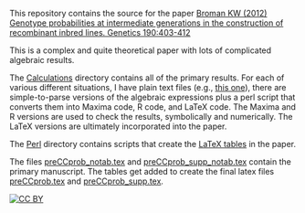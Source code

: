 This repository contains the source for the paper
[Broman KW (2012) Genotype probabilities at intermediate generations in the construction of recombinant inbred lines. Genetics 190:403-412](https://doi.org/10.1534/genetics.111.132647)

This is a complex and quite theoretical paper with lots of complicated
algebraic results.

The
[Calculations](https://github.com/kbroman/preCCProbPaper/tree/master/Calculations)
directory contains all of the primary results.  For each of various
different situations, I have plain text files (e.g.,
[this one](https://github.com/kbroman/preCCProbPaper/blob/master/Calculations/Selfing/Inputs/pi_k.txt)),
there are simple-to-parse versions of the algebraic expressions plus a
perl script that converts them into Maxima code, R code, and LaTeX
code.  The Maxima and R versions are used to check the results,
symbolically and numerically.  The LaTeX versions are ultimately
incorporated into the paper.

The [Perl](https://github.com/kbroman/preCCProbPaper/tree/master/Perl)
directory contains scripts that create the
[LaTeX tables](https://github.com/kbroman/preCCProbPaper/tree/master/Tables)
in the paper.

The files
[preCCprob_notab.tex](https://github.com/kbroman/preCCProbPaper/tree/master/preCCprob_notab.tex)
and
[preCCprob_supp_notab.tex](https://github.com/kbroman/preCCProbPaper/tree/master/preCCprob_supp_notab.tex)
contain the primary manuscript.  The tables get added to create the
final latex files
[preCCprob.tex](https://github.com/kbroman/preCCProbPaper/tree/master/preCCprob_notab.tex)
and
[preCCprob_supp.tex](https://github.com/kbroman/preCCProbPaper/tree/master/preCCprob_supp_notab.tex).

[![CC BY](http://i.creativecommons.org/l/by/3.0/88x31.png)](http://creativecommons.org/licenses/by/3.0/)
